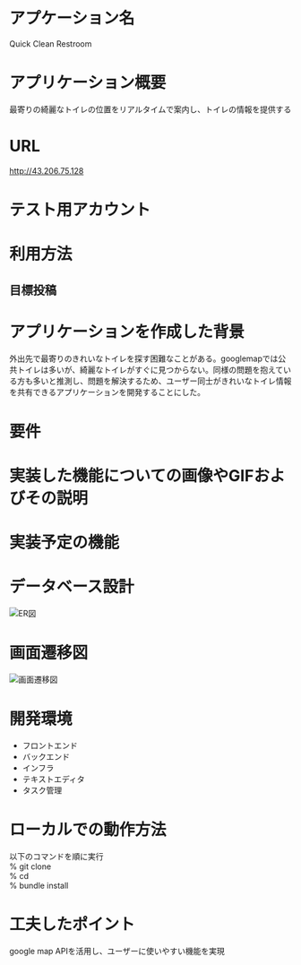 # アプケーション名
Quick Clean Restroom
# アプリケーション概要
最寄りの綺麗なトイレの位置をリアルタイムで案内し、トイレの情報を提供する
# URL
http://43.206.75.128
# テスト用アカウント

# 利用方法
## 目標投稿

# アプリケーションを作成した背景
外出先で最寄りのきれいなトイレを探す困難なことがある。googlemapでは公共トイレは多いが、綺麗なトイレがすぐに見つからない。同様の問題を抱えている方も多いと推測し、問題を解決するため、ユーザー同士がきれいなトイレ情報を共有できるアプリケーションを開発することにした。
# 要件

# 実装した機能についての画像やGIFおよびその説明

# 実装予定の機能

# データベース設計
![ER図](https://i.gyazo.com/85ecf1606c52d0819d99e02db71e026d.png)

# 画面遷移図
![画面遷移図](https://i.gyazo.com/5df70c98f86793eed3264bb64e9c60fc.png)

# 開発環境
* フロントエンド
* バックエンド
* インフラ
* テキストエディタ
* タスク管理
# ローカルでの動作方法
以下のコマンドを順に実行\
% git clone\
% cd\
% bundle install
# 工夫したポイント
google map APIを活用し、ユーザーに使いやすい機能を実現